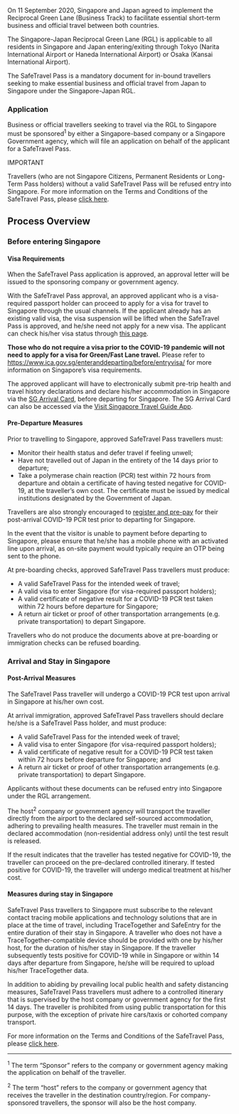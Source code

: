 

On 11 September 2020, Singapore and Japan agreed to implement the Reciprocal Green Lane (Business Track) to facilitate essential short-term business and official travel between both countries. 

The Singapore-Japan Reciprocal Green Lane (RGL) is applicable to all residents in Singapore and Japan entering/exiting through Tokyo (Narita International Airport or Haneda International Airport) or Osaka (Kansai International Airport).

The SafeTravel Pass is a mandatory document for in-bound travellers seeking to make essential business and official travel from Japan to Singapore under the Singapore-Japan RGL.

### **Application**

Business or official travellers seeking to travel via the RGL to Singapore must be sponsored<sup>1</sup> by either a Singapore-based company or a Singapore Government agency, which will file an application on behalf of the applicant for a SafeTravel Pass.

IMPORTANT

Travellers (who are not Singapore Citizens, Permanent Residents or Long-Term Pass holders) without a valid SafeTravel Pass will be refused entry into Singapore.
For more information on the Terms and Conditions of the SafeTravel Pass, please [click here](/japan/rgl/terms-and-conditions).

## **Process Overview**

### **Before entering Singapore**

#### Visa Requirements

When the SafeTravel Pass application is approved, an approval letter will be issued to the sponsoring company or government agency.  

With the SafeTravel Pass approval, an approved applicant who is a visa-required passport holder can proceed to apply for a visa for travel to Singapore through the usual channels.  If the applicant already has an existing valid visa, the visa suspension will be lifted when the SafeTravel Pass is approved, and he/she need not apply for a new visa.  The applicant can check his/her visa status through [this page](https://eservices.ica.gov.sg/esvclandingpage/save). 

**Those who do not require a visa prior to the COVID-19 pandemic will not need to apply for a visa for Green/Fast Lane travel.** Please refer to <https://www.ica.gov.sg/enteranddeparting/before/entryvisa/> for more information on Singapore’s visa requirements.  

The approved applicant will have to electronically submit pre-trip health and travel history declarations and declare his/her accommodation in Singapore via the [SG Arrival Card](https://eservices.ica.gov.sg/sgarrivalcard/), before departing for Singapore. The SG Arrival Card can also be accessed via the [Visit Singapore Travel Guide App](https://www.visitsingapore.com/travel-guide-tips/visit-singapore-travel-guide-app/).

#### Pre-Departure Measures

Prior to travelling to Singapore, approved SafeTravel Pass travellers must: 

- Monitor their health status and defer travel if feeling unwell;
- Have not travelled out of Japan in the entirety of the 14 days prior to departure;
- Take a polymerase chain reaction (PCR) test within 72 hours from departure and obtain a certificate of having tested negative for COVID-19, at the traveller’s own cost. The certificate must be issued by medical institutions designated by the Government of Japan. 

Travellers are also strongly encouraged to [register and pre-pay](https://safetravel.changiairport.com/#/) for their post-arrival COVID-19 PCR test prior to departing for Singapore. 

In the event that the visitor is unable to payment before departing to Singapore, please ensure that he/she has a mobile phone with an activated line upon arrival, as on-site payment would typically require an OTP being sent to the phone.

At pre-boarding checks, approved SafeTravel Pass travellers must produce:

-	A valid SafeTravel Pass for the intended week of travel; 
-	A valid visa to enter Singapore (for visa-required passport holders);
-	A valid certificate of negative result for a COVID-19 PCR test taken within 72 hours before departure for Singapore; 
-	A return air ticket or proof of other transportation arrangements (e.g. private transportation) to depart Singapore.

Travellers who do not produce the documents above at pre-boarding or immigration checks can be refused boarding.

### **Arrival and Stay in Singapore**

#### Post-Arrival Measures

The SafeTravel Pass traveller will undergo a COVID-19 PCR test upon arrival in Singapore at his/her own cost. 

At arrival immigration, approved SafeTravel Pass travellers should declare he/she is a SafeTravel Pass holder, and must produce:

-	A valid SafeTravel Pass for the intended week of travel;
-	A valid visa to enter Singapore (for visa-required passport holders);
-	A valid certificate of negative result for a COVID-19 PCR test taken within 72 hours before departure for Singapore; and
-	A return air ticket or proof of other transportation arrangements (e.g. private transportation) to depart Singapore.

Applicants without these documents can be refused entry into Singapore under the RGL arrangement. 

The host<sup>2</sup> company or government agency will transport the traveller directly from the airport to the declared self-sourced accommodation, adhering to prevailing health measures.  The traveller must remain in the declared accommodation (non-residential address only) until the test result is released.

If the result indicates that the traveller has tested negative for COVID-19, the traveller can proceed on the pre-declared controlled itinerary. If tested positive for COVID-19, the traveller will undergo medical treatment at his/her cost.

#### Measures during stay in Singapore

SafeTravel Pass travellers to Singapore must subscribe to the relevant contact tracing mobile applications and technology solutions that are in place at the time of travel, including TraceTogether and SafeEntry for the entire duration of their stay in Singapore. A traveller who does not have a TraceTogether-compatible device should be provided with one by his/her host, for the duration of his/her stay in Singapore. If the traveller subsequently tests positive for COVID-19 while in Singapore or within 14 days after departure from Singapore, he/she will be required to upload his/her TraceTogether data.

In addition to abiding by prevailing local public health and safety distancing measures, SafeTravel Pass travellers must adhere to a controlled itinerary that is supervised by the host company or government agency for the first 14 days.  The traveller is prohibited from using public transportation for this purpose, with the exception of private hire cars/taxis or cohorted company transport.

For more information on the Terms and Conditions of the SafeTravel Pass, please [click here](/japan/rgl/terms-and-conditions).

----

<sup>1</sup> The term “Sponsor” refers to the company or government agency making the application on behalf of the traveller.

<sup>2</sup> The term “host” refers to the company or government agency that receives the traveller in the destination country/region. For company-sponsored travellers, the sponsor will also be the host company.
